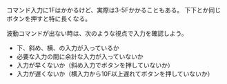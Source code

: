 コマンド入力に1Fはかかるけど、実際は3-5Fかかることもある。
下下とか同じボタンを押すと特に長くなる。

波動コマンドが出ない時は、次のような視点で入力を確認しよう。

- 下、斜め、横、の入力が入っているか
- 必要な入力の間に余計な入力が入っていないか
- 入力が早くないか（斜め入力でボタンを押していないか）
- 入力が遅くないか（横入力から10F以上遅れてボタンを押していないか）
